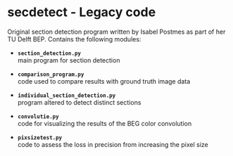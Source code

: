 # secdetect - Legacy code
Original section detection program written by Isabel Postmes as part of her TU Delft BEP. Contains the following modules:

* **`section_detection.py`**  
main program for section detection

* **`comparison_program.py`**  
code used to compare results with ground truth image data

* **`individual_section_detection.py`**  
program altered to detect distinct sections

* **`convolutie.py`**  
code for visualizing the results of the BEG color convolution

* **`pixsizetest.py`**  
code to assess the loss in precision from increasing the pixel size

